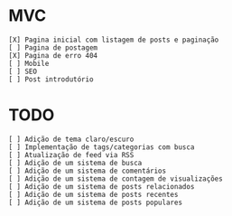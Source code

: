 # MVC

    [X] Pagina inicial com listagem de posts e paginação
    [ ] Pagina de postagem
    [X] Pagina de erro 404
    [ ] Mobile 
    [ ] SEO
    [ ] Post introdutório

# TODO

    [ ] Adição de tema claro/escuro
    [ ] Implementação de tags/categorias com busca
    [ ] Atualização de feed via RSS
    [ ] Adição de um sistema de busca    
    [ ] Adição de um sistema de comentários    
    [ ] Adição de um sistema de contagem de visualizações    
    [ ] Adição de um sistema de posts relacionados    
    [ ] Adição de um sistema de posts recentes    
    [ ] Adição de um sistema de posts populares
